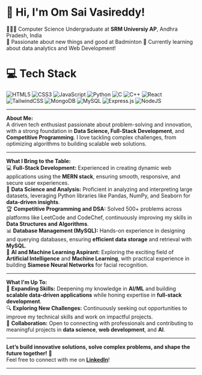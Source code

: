 
# 👋 Hi, I'm Om Sai Vasireddy!
👩🏻‍🎓 Computer Science Undergraduate at **SRM Universiy AP**, Andhra Pradesh, India<br/>
🎨 Passionate about new things and good at Badminton
💭 Currently learning about data analytics and Web Development!<br/>

# 💻 Tech Stack
<!-- Badges from https://github.com/Ileriayo/markdown-badges -->
![HTML5](https://img.shields.io/badge/html5-%23E34F26.svg?style=for-the-badge&logo=html5&logoColor=white)
![CSS3](https://img.shields.io/badge/css3-%231572B6.svg?style=for-the-badge&logo=css3&logoColor=white)
![JavaScript](https://img.shields.io/badge/javascript-%23323330.svg?style=for-the-badge&logo=javascript&logoColor=%23F7DF1E)
![Python](https://img.shields.io/badge/python-3670A0?style=for-the-badge&logo=python&logoColor=ffdd54)
![C](https://img.shields.io/badge/c-%2300599C.svg?style=for-the-badge&logo=c&logoColor=white)
![C++](https://img.shields.io/badge/c++-%2300599C.svg?style=for-the-badge&logo=c%2B%2B&logoColor=white)
![React](https://img.shields.io/badge/react-%2320232a.svg?style=for-the-badge&logo=react&logoColor=%2361DAFB)
![TailwindCSS](https://img.shields.io/badge/tailwindcss-%2338B2AC.svg?style=for-the-badge&logo=tailwind-css&logoColor=white)
![MongoDB](https://img.shields.io/badge/MongoDB-%234ea94b.svg?style=for-the-badge&logo=mongodb&logoColor=white)
![MySQL](https://img.shields.io/badge/mysql-4479A1.svg?style=for-the-badge&logo=mysql&logoColor=white)
![Express.js](https://img.shields.io/badge/express.js-%23404d59.svg?style=for-the-badge&logo=express&logoColor=%2361DAFB)
![NodeJS](https://img.shields.io/badge/node.js-6DA55F?style=for-the-badge&logo=node.js&logoColor=white)

---

**About Me:**  
A driven tech enthusiast passionate about problem-solving and innovation, with a strong foundation in **Data Science, Full-Stack Development**, and **Competitive Programming**. I love tackling complex challenges, from optimizing algorithms to building scalable web solutions.

---

**What I Bring to the Table:**  
💻 **Full-Stack Development:** Experienced in creating dynamic web applications using the **MERN stack**, ensuring smooth, responsive, and secure user experiences.  
🔢 **Data Science and Analysis:** Proficient in analyzing and interpreting large datasets, leveraging Python libraries like Pandas, NumPy, and Seaborn for **data-driven insights**.  
🏆 **Competitive Programming and DSA:** Solved 500+ problems across platforms like LeetCode and CodeChef, continuously improving my skills in **Data Structures and Algorithms**.  
📊 **Database Management (MySQL):** Hands-on experience in designing and querying databases, ensuring **efficient data storage** and retrieval with **MySQL**.  
🤖 **AI and Machine Learning Aspirant:** Exploring the exciting field of **Artificial Intelligence** and **Machine Learning**, with practical experience in building **Siamese Neural Networks** for facial recognition.

---

**What I'm Up To:**  
🚀 **Expanding Skills:** Deepening my knowledge in **AI/ML** and building **scalable data-driven applications** while honing expertise in **full-stack development**.  
🔍 **Exploring New Challenges:** Continuously seeking out opportunities to improve my technical skills and work on impactful projects.  
🤝 **Collaboration:** Open to connecting with professionals and contributing to meaningful projects in **data science**, **web development**, and **AI**.

---

**Let’s build innovative solutions, solve complex problems, and shape the future together!** 🌟  
Feel free to connect with me on [**LinkedIn**](https://www.linkedin.com/in/om-sai-vasireddy-265a07249/)!

---
